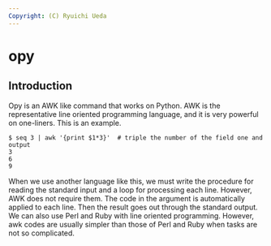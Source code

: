 ```yaml
---
Copyright: (C) Ryuichi Ueda
---
```


# opy


## Introduction

Opy is an AWK like command that works on Python.
AWK is the representative line oriented programming language, and it is very powerful on one-liners.
This is an example. 

```
$ seq 3 | awk '{print $1*3}'  # triple the number of the field one and output
3
6
9
```

When we use another language like this, we must write the procedure for reading the standard input and a loop for processing each line. However, AWK does not require them. The code in the argument is automatically applied to each line. Then the result goes out through the standard output. We can also use Perl and Ruby with line oriented programming. However, awk codes are usually simpler than those of Perl and Ruby when tasks are not so complicated. 

